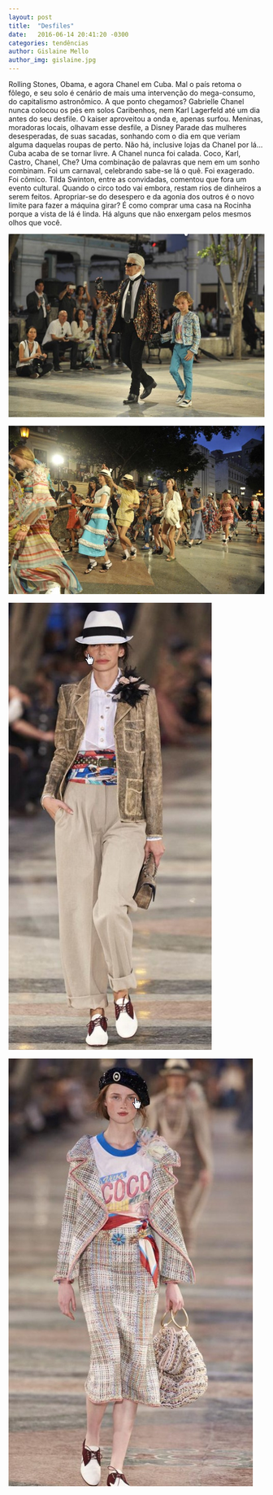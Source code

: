 ```yaml
---
layout: post
title:  "Desfiles"
date:   2016-06-14 20:41:20 -0300
categories: tendências
author: Gislaine Mello
author_img: gislaine.jpg
---
```


Rolling Stones, Obama, e agora Chanel em Cuba. Mal o país retoma o fôlego, e seu solo é cenário de mais uma intervenção do mega-consumo, do capitalismo astronômico. A que ponto chegamos? Gabrielle Chanel nunca colocou os pés em solos Caribenhos, nem Karl Lagerfeld até um dia antes do seu desfile. O kaiser aproveitou a onda e, apenas surfou. Meninas, moradoras locais, olhavam esse desfile, a Disney Parade das mulheres desesperadas, de suas sacadas, sonhando com o dia em que veriam alguma daquelas roupas de perto. Não há, inclusive lojas da Chanel por lá... Cuba acaba de se tornar livre. A Chanel nunca foi calada. Coco, Karl, Castro, Chanel, Che? Uma combinação de palavras que nem em um sonho combinam. Foi um carnaval, celebrando sabe-se lá o quê. Foi exagerado. Foi cômico. Tilda Swinton, entre as convidadas, comentou que fora um evento cultural. Quando o circo todo vai embora, restam rios de dinheiros a serem feitos. Apropriar-se do desespero e da agonia dos outros é o novo limite para fazer a máquina girar? É como comprar uma casa na Rocinha porque a vista de lá é linda. Há alguns que não enxergam pelos mesmos olhos que você.

![](https://github.com/alessandrostein/blog-fashion-hug/blob/gh-pages/images/posts/ScreenHunter_602%20Jun.%2014%2012.48.jpg)

![](https://github.com/alessandrostein/blog-fashion-hug/blob/gh-pages/images/posts/ScreenHunter_603%20Jun.%2014%2012.48.jpg)

![](https://github.com/alessandrostein/blog-fashion-hug/blob/gh-pages/images/posts/ScreenHunter_604%20Jun.%2014%2012.48.jpg)

![](https://github.com/alessandrostein/blog-fashion-hug/blob/gh-pages/images/posts/ScreenHunter_605%20Jun.%2014%2012.48.jpg)

